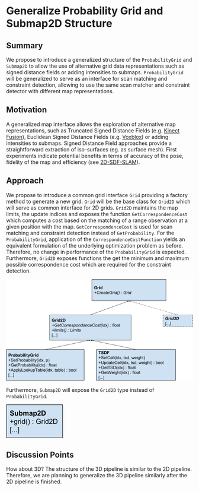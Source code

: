 # Generalize Probability Grid and Submap2D Structure
## Summary
[summary]: #summary

We propose to introduce a generalized structure of the `ProbabilityGrid` and `Submap2D` to allow the use of alternative grid data representations such as signed distance fields or adding intensities to submaps.
`ProbabilityGrid` will be generalized to serve as an interface for scan matching and constraint detection, allowing to use the same scan matcher and constraint detector with different map representations.


## Motivation
[motivation]: #motivation

A generalized map interface allows the exploration of alternative map representations, such as Truncated Signed Distance Fields (e.g. [Kinect Fusion](https://www.microsoft.com/en-us/research/wp-content/uploads/2016/02/ismar2011.pdf)), Euclidean Signed Distance Fields (e.g. [Voxblox](https://arxiv.org/pdf/1611.03631.pdf)) or adding intensities to submaps.
Signed Distance Field approaches provide a straightforward extraction of iso-surfaces (eg. as surface mesh).
First experiments indicate potential benefits in terms of accuracy of the pose, fidelity of the map and efficiency (see [2D-SDF-SLAM](https://www.researchgate.net/profile/Joscha-David_Fossel/publication/308298063_2D-SDF-SLAM_A_signed_distance_function_based_SLAM_frontend_for_laser_scanners/links/58e66d1fa6fdcc6800b47916/2D-SDF-SLAM-A-signed-distance-function-based-SLAM-frontend-for-laser-scanners.pdf)).

## Approach
[approach]: #approach

We propose to introduce a common grid interface `Grid` providing a factory method to generate a new grid.
`Grid` will be the base class for `Grid2D` which will serve as common interface for 2D grids.
`Grid2D` maintains the map limits, the update indices and exposes the function `GetCorrespondenceCost` which computes a cost based on the matching of a range observation at a given position with the map.
`GetCorrespondenceCost` is used for scan matching and constraint detection instead of `GetProbability`.
For the `ProbabilityGrid`, application of the `CorrespondenceCostFunction` yields an equivalent formulation of the underlying optimization problem as before.
Therefore, no change in performance of the `ProbabilityGrid` is expected.
Furthermore, `Grid2D` exposes functions the get the minimum and maximum possible correspondence cost which are required for the constraint detection. 

![component diagram](0019-assets/grid2d_uml.png "Grid2D UML-diagram")

Furthermore, `Submap2D` will expose the `Grid2D` type instead of `ProbabilityGrid`.

![component diagram](0019-assets/submap_uml.png "Submap UML-diagram")


## Discussion Points
[discussion]: #discussion

How about 3D?
The structure of the 3D pipeline is similar to the 2D pipeline.
Therefore, we are planning to generalize the 3D pipeline similarly after the 2D pipeline is finished.
